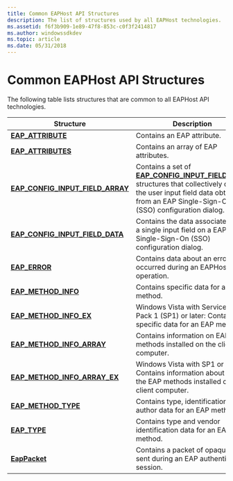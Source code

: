 ```yaml
---
title: Common EAPHost API Structures
description: The list of structures used by all EAPHost technologies.
ms.assetid: f6f3b909-1e89-47f8-853c-c0f3f2414817
ms.author: windowssdkdev
ms.topic: article
ms.date: 05/31/2018
---
```


# Common EAPHost API Structures

The following table lists structures that are common to all EAPHost API technologies.



| Structure                                                                | Description                                                                                                                                                                                                             |
|--------------------------------------------------------------------------|-------------------------------------------------------------------------------------------------------------------------------------------------------------------------------------------------------------------------|
| [**EAP\_ATTRIBUTE**](/windows/desktop/api/eaptypes/ns-eaptypes-eap_attribute)                                  | Contains an EAP attribute.                                                                                                                                                                                              |
| [**EAP\_ATTRIBUTES**](/windows/desktop/api/eaptypes/ns-eaptypes-eap_attributes)                                | Contains an array of EAP attributes.                                                                                                                                                                                    |
| [**EAP\_CONFIG\_INPUT\_FIELD\_ARRAY**](/windows/desktop/api/eaptypes/ns-eaptypes-eap_config_input_field_array) | Contains a set of [**EAP\_CONFIG\_INPUT\_FIELD\_DATA**](/windows/desktop/api/eaptypes/ns-eaptypes-eap_config_input_field_data) structures that collectively contain the user input field data obtained from an EAP Single-Sign-On (SSO) configuration dialog. |
| [**EAP\_CONFIG\_INPUT\_FIELD\_DATA**](/windows/desktop/api/eaptypes/ns-eaptypes-eap_config_input_field_data)   | Contains the data associated with a single input field on a EAP Single-Sign-On (SSO) configuration dialog.                                                                                                              |
| [**EAP\_ERROR**](/windows/desktop/api/eaptypes/ns-eaptypes-eap_error)                                          | Contains data about an error that occurred during an EAPHost operation.                                                                                                                                                 |
| [**EAP\_METHOD\_INFO**](/windows/desktop/api/eaptypes/ns-eaptypes-eap_method_info)                             | Contains specific data for an EAP method.                                                                                                                                                                               |
| [**EAP\_METHOD\_INFO\_EX**](/windows/desktop/api/eaptypes/ns-eaptypes-eap_method_info_ex)                      | Windows Vista with Service Pack 1 (SP1) or later: Contains specific data for an EAP method.                                                                                                                             |
| [**EAP\_METHOD\_INFO\_ARRAY**](/windows/desktop/api/eaptypes/ns-eaptypes-eap_method_info_array)                | Contains information on EAP methods installed on the client computer.                                                                                                                                                   |
| [**EAP\_METHOD\_INFO\_ARRAY\_EX**](/windows/desktop/api/eaptypes/ns-eaptypes-eap_method_info_array_ex)         | Windows Vista with SP1 or later: Contains information about all of the EAP methods installed on the client computer.                                                                                                    |
| [**EAP\_METHOD\_TYPE**](/windows/desktop/api/eaptypes/ns-eaptypes-eap_method_type)                             | Contains type, identification, and author data for an EAP method.                                                                                                                                                       |
| [**EAP\_TYPE**](/windows/desktop/api/eaptypes/ns-eaptypes-eap_type)                                            | Contains type and vendor identification data for an EAP method.                                                                                                                                                         |
| [**EapPacket**](/windows/win32/api/eapmethodtypes/ns-eapmethodtypes-eappacket)                                           | Contains a packet of opaque data sent during an EAP authentication session.                                                                                                                                             |



 

 

 




